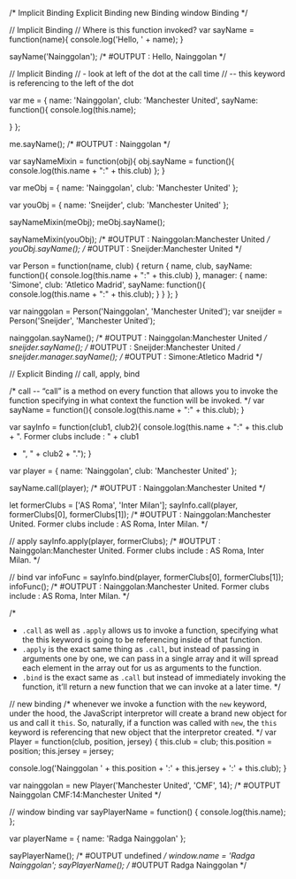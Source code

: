 /*
    Implicit Binding
    Explicit Binding
    new Binding
    window Binding
*/

// Implicit Binding
// Where is this function invoked?
var sayName = function(name){
 console.log('Hello, ' + name);
}

sayName('Nainggolan');
/*
    #OUTPUT :
    Hello, Nainggolan
*/

// Implicit Binding
// - look at left of the dot at the call time
// -- this keyword is referencing to the left of the dot

var me = {
 name: 'Nainggolan',
 club: 'Manchester United',
 sayName: function(){
   console.log(this.name);

 }
};

me.sayName();
/*
    #OUTPUT :
    Nainggolan
*/

var sayNameMixin = function(obj){
 obj.sayName = function(){
   console.log(this.name + ":" + this.club)
 };
}

var meObj = {
 name: 'Nainggolan',
 club: 'Manchester United'
};

var youObj = {
 name: 'Sneijder',
 club: 'Manchester United'
};

sayNameMixin(meObj);
meObj.sayName();

sayNameMixin(youObj);
/*
    #OUTPUT :
    Nainggolan:Manchester United
*/
youObj.sayName();
/*
    #OUTPUT :
    Sneijder:Manchester United
*/

var Person = function(name, club) {
 return {
   name,
   club,
   sayName: function(){
     console.log(this.name + ":" + this.club)
   },
   manager: {
     name: 'Simone',
     club: 'Atletico Madrid',
     sayName: function(){
       console.log(this.name + ":" + this.club);
     }
   }
 };
}

var nainggolan = Person('Nainggolan', 'Manchester United');
var sneijder = Person('Sneijder', 'Manchester United');

nainggolan.sayName();
/*
    #OUTPUT :
    Nainggolan:Manchester United
*/
sneijder.sayName();
/*
    #OUTPUT :
    Sneijder:Manchester United
*/
sneijder.manager.sayName();
/*
    #OUTPUT :
    Simone:Atletico Madrid
*/



// Explicit Binding
// call, apply, bind

/*
  call
    -- “call” is a method on every function that allows you to invoke the
    function specifying in what context the function will be invoked.
*/
var sayName = function(){
  console.log(this.name + ":" + this.club);
}

var sayInfo = function(club1, club2){
  console.log(this.name + ":" + this.club + ". Former clubs include : " + club1
  + ", " + club2 + ".");
}

var player = {
  name: 'Nainggolan',
  club: 'Manchester United'
};

sayName.call(player);
/*
    #OUTPUT :
    Nainggolan:Manchester United
*/

let formerClubs = ['AS Roma', 'Inter Milan'];
sayInfo.call(player, formerClubs[0], formerClubs[1]);
/*
    #OUTPUT :
    Nainggolan:Manchester United. Former clubs include : AS Roma, Inter Milan.
*/


// apply
sayInfo.apply(player, formerClubs);
/*
    #OUTPUT :
    Nainggolan:Manchester United. Former clubs include : AS Roma, Inter Milan.
*/

// bind
var infoFunc = sayInfo.bind(player, formerClubs[0], formerClubs[1]);
infoFunc();
/*
    #OUTPUT :
    Nainggolan:Manchester United. Former clubs include : AS Roma, Inter Milan.
*/

/*
  - `.call` as well as `.apply` allows us to invoke a function, specifying what
  the this keyword is going to be referencing inside of that function.
  - `.apply` is the exact same thing as `.call`, but instead of passing in
  arguments one by one, we can pass in a single array and it will spread each
  element in the array out for us as arguments to the function.
  - `.bind` is the exact same as `.call` but instead of immediately invoking the
  function, it’ll return a new function that we can invoke at a later time.
*/


// new binding
/*
  whenever we invoke a function with the `new` keyword, under the hood, the
  JavaScript interpretor will create a brand new object for us and call it
  `this`. So, naturally, if a function was called with `new`, the `this`
  keyword is referencing that new object that the interpretor created.
*/
var Player = function(club, position, jersey) {
  this.club = club;
  this.position = position;
  this.jersey = jersey;

  console.log('Nainggolan ' + this.position + ':' + this.jersey + ':' +
  this.club);
}

var nainggolan = new Player('Manchester United', 'CMF', 14);
/*
  #OUTPUT
  Nainggolan CMF:14:Manchester United
*/

// window binding
var sayPlayerName = function() {
  console.log(this.name);
};

var playerName = {
  name: 'Radga Nainggolan'
};

sayPlayerName();
/*
  #OUTPUT
  undefined
*/
window.name = 'Radga Nainggolan';
sayPlayerName();
/*
  #OUTPUT
  Radga Nainggolan
*/
